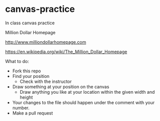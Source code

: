 # canvas-practice

In class canvas practice

Million Dollar Homepage

http://www.milliondollarhomepage.com

https://en.wikipedia.org/wiki/The_Million_Dollar_Homepage

What to do: 

- Fork this repo 
- Find your position
  - Check with the instructor
- Draw something at your position on the canvas
  - Draw anything you like at your location within the given width and height
- Your changes to the file should happen under the comment with your number.
- Make a pull request


